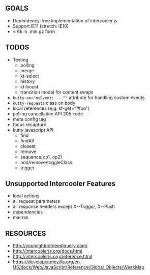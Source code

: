 ## GOALS

* Dependency-free implementation of intercooler.js
* Support IE11 (stretch: IE10)
* < 6k in .min.gz form

## TODOS

* Testing
  * polling
  * merge
  * kt-select
  * history
  * kt-boost
  * transition model for content swaps
* `kutty-on="myEvent: ...""` attribute for handling custom events
* `kutty-requests` class on body
* local references (e.g. kt-get="#foo")
* polling cancellation API 205 code
* meta config tag
* focus recapture
* kutty javascript API
  * find
  * findAll
  * closest
  * remove
  * sequence(op1, op2)
  * add/remove/toggleClass
  * trigger

## Unsupported Intercooler Features

* local actions
* all request parameters
* all response headers except X-*-Trigger, X-*-Push
* dependencies
* macros

## RESOURCES

* http://youmightnotneedjquery.com/
* http://intercoolerjs.org/docs.html
* http://intercoolerjs.org/reference.html
* https://developer.mozilla.org/en-US/docs/Web/JavaScript/Reference/Global_Objects/WeakMap